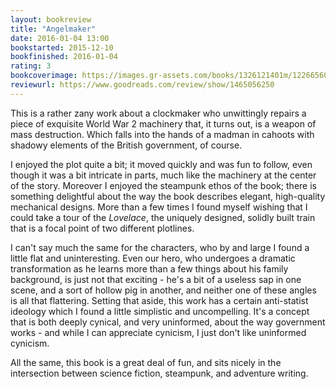 ```yaml
---
layout: bookreview
title: "Angelmaker"
date: 2016-01-04 13:00
bookstarted: 2015-12-10
bookfinished: 2016-01-04
rating: 3
bookcoverimage: https://images.gr-assets.com/books/1326121401m/12266560.jpg
reviewurl: https://www.goodreads.com/review/show/1465056250
---
```


This is a rather zany work about a clockmaker who unwittingly repairs a piece of exquisite World War 2 machinery that, it turns out, is a weapon of mass destruction. Which falls into the hands of a madman in cahoots with shadowy elements of the British government, of course.



I enjoyed the plot quite a bit; it moved quickly and was fun to follow, even though it was a bit intricate in parts, much like the machinery at the center of the story. Moreover I enjoyed the steampunk ethos of the book; there is something delightful about the way the book describes elegant, high-quality mechanical designs. More than a few times I found myself wishing that I could take a tour of the _Lovelace_, the uniquely designed, solidly built train that is a focal point of two different plotlines.



I can't say much the same for the characters, who by and large I found a little flat and uninteresting. Even our hero, who undergoes a dramatic transformation as he learns more than a few things about his family background, is just not that exciting - he's a bit of a useless sap in one scene, and a sort of hollow pig in another, and neither one of these angles is all that flattering. Setting that aside, this work has a certain anti-statist ideology which I found a little simplistic and uncompelling. It's a concept that is both deeply cynical, and very uninformed, about the way government works - and while I can appreciate cynicism, I just don't like uninformed cynicism.



All the same, this book is a great deal of fun, and sits nicely in the intersection between science fiction, steampunk, and adventure writing.